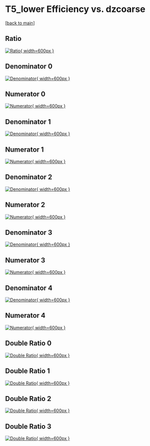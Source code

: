 # T5_lower Efficiency vs. dzcoarse

[[back to main](./)]



## Ratio

[![Ratio](../mtv/var/T5_lower_base_0_0_eff_dzcoarse.png){ width=600px }](../mtv/var/T5_lower_base_0_0_eff_dzcoarse.pdf)

## Denominator 0

[![Denominator](../mtv/den/T5_lower_base_0_0_eff_dzcoarse_den0.png){ width=600px }](../mtv/den/T5_lower_base_0_0_eff_dzcoarse_den0.pdf)

## Numerator 0

[![Numerator](../mtv/num/T5_lower_base_0_0_eff_dzcoarse_num0.png){ width=600px }](../mtv/num/T5_lower_base_0_0_eff_dzcoarse_num0.pdf)

## Denominator 1

[![Denominator](../mtv/den/T5_lower_base_0_0_eff_dzcoarse_den1.png){ width=600px }](../mtv/den/T5_lower_base_0_0_eff_dzcoarse_den1.pdf)

## Numerator 1

[![Numerator](../mtv/num/T5_lower_base_0_0_eff_dzcoarse_num1.png){ width=600px }](../mtv/num/T5_lower_base_0_0_eff_dzcoarse_num1.pdf)

## Denominator 2

[![Denominator](../mtv/den/T5_lower_base_0_0_eff_dzcoarse_den2.png){ width=600px }](../mtv/den/T5_lower_base_0_0_eff_dzcoarse_den2.pdf)

## Numerator 2

[![Numerator](../mtv/num/T5_lower_base_0_0_eff_dzcoarse_num2.png){ width=600px }](../mtv/num/T5_lower_base_0_0_eff_dzcoarse_num2.pdf)

## Denominator 3

[![Denominator](../mtv/den/T5_lower_base_0_0_eff_dzcoarse_den3.png){ width=600px }](../mtv/den/T5_lower_base_0_0_eff_dzcoarse_den3.pdf)

## Numerator 3

[![Numerator](../mtv/num/T5_lower_base_0_0_eff_dzcoarse_num3.png){ width=600px }](../mtv/num/T5_lower_base_0_0_eff_dzcoarse_num3.pdf)

## Denominator 4

[![Denominator](../mtv/den/T5_lower_base_0_0_eff_dzcoarse_den4.png){ width=600px }](../mtv/den/T5_lower_base_0_0_eff_dzcoarse_den4.pdf)

## Numerator 4

[![Numerator](../mtv/num/T5_lower_base_0_0_eff_dzcoarse_num4.png){ width=600px }](../mtv/num/T5_lower_base_0_0_eff_dzcoarse_num4.pdf)

## Double Ratio 0

[![Double Ratio](../mtv/ratio/T5_lower_base_0_0_eff_dzcoarse_ratio0.png){ width=600px }](../mtv/ratio/T5_lower_base_0_0_eff_dzcoarse_ratio0.pdf)

## Double Ratio 1

[![Double Ratio](../mtv/ratio/T5_lower_base_0_0_eff_dzcoarse_ratio1.png){ width=600px }](../mtv/ratio/T5_lower_base_0_0_eff_dzcoarse_ratio1.pdf)

## Double Ratio 2

[![Double Ratio](../mtv/ratio/T5_lower_base_0_0_eff_dzcoarse_ratio2.png){ width=600px }](../mtv/ratio/T5_lower_base_0_0_eff_dzcoarse_ratio2.pdf)

## Double Ratio 3

[![Double Ratio](../mtv/ratio/T5_lower_base_0_0_eff_dzcoarse_ratio3.png){ width=600px }](../mtv/ratio/T5_lower_base_0_0_eff_dzcoarse_ratio3.pdf)

